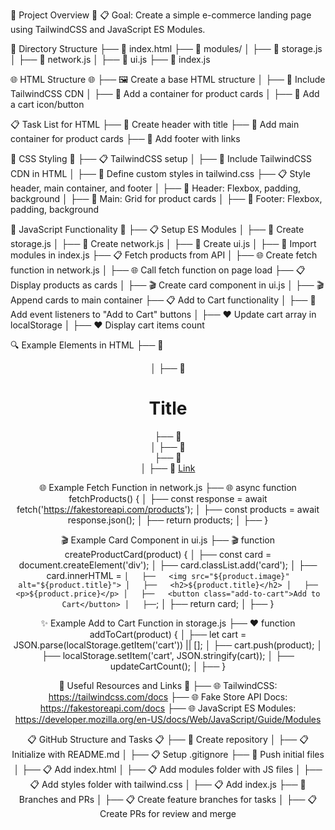 
🌟 Project Overview 🌟
📋 Goal: Create a simple e-commerce landing page using TailwindCSS and JavaScript ES Modules.

📂 Directory Structure
    ├── 📁 index.html
    ├── 📁 modules/
    │   ├── 📄 storage.js
    │   ├── 📄 network.js
    │   ├── 📄 ui.js
    ├── 📄 index.js

🌐 HTML Structure 🌐
    ├── 🖼️ Create a base HTML structure
    │   ├── 📝 Include TailwindCSS CDN
    │   ├── 📝 Add a container for product cards
    │   ├── 📝 Add a cart icon/button

📋 Task List for HTML
    ├── 📝 Create header with title
    ├── 📝 Add main container for product cards
    ├── 📝 Add footer with links

🎨 CSS Styling 🎨
    ├── 📋 TailwindCSS setup
    │   ├── 🔗 Include TailwindCSS CDN in HTML
    │   ├── 🎨 Define custom styles in tailwind.css
    ├── 📋 Style header, main container, and footer
    │   ├── 🎨 Header: Flexbox, padding, background
    │   ├── 🎨 Main: Grid for product cards
    │   ├── 🎨 Footer: Flexbox, padding, background

🔧 JavaScript Functionality 🔧
    ├── 📋 Setup ES Modules
    │   ├── 🔧 Create storage.js
    │   ├── 🔧 Create network.js
    │   ├── 🔧 Create ui.js
    │   ├── 🔧 Import modules in index.js
    ├── 📋 Fetch products from API
    │   ├── 🌐 Create fetch function in network.js
    │   ├── 🌐 Call fetch function on page load
    ├── 📋 Display products as cards
    │   ├── 🎬 Create card component in ui.js
    │   ├── 🎬 Append cards to main container
    ├── 📋 Add to Cart functionality
    │   ├── 🔎 Add event listeners to "Add to Cart" buttons
    │   ├── ❤️ Update cart array in localStorage
    │   ├── ❤️ Display cart items count

🔍 Example Elements in HTML
    ├── 📝 <header>
    │   ├── 📝 <h1>Title</h1>
    ├── 📝 <main>
    │   ├── 📝 <div id="products-container"></div>
    ├── 📝 <footer>
    │   ├── 📝 <a href="#">Link</a>

🌐 Example Fetch Function in network.js
    ├── 🌐 async function fetchProducts() {
    │   ├── const response = await fetch('https://fakestoreapi.com/products');
    │   ├── const products = await response.json();
    │   ├── return products;
    │   ├── }

🎬 Example Card Component in ui.js
    ├── 🎬 function createProductCard(product) {
    │   ├── const card = document.createElement('div');
    │   ├── card.classList.add('card');
    │   ├── card.innerHTML = `
    │   ├──   <img src="${product.image}" alt="${product.title}">
    │   ├──   <h2>${product.title}</h2>
    │   ├──   <p>${product.price}</p>
    │   ├──   <button class="add-to-cart">Add to Cart</button>
    │   ├── `;
    │   ├── return card;
    │   ├── }

✨ Example Add to Cart Function in storage.js
    ├── ❤️ function addToCart(product) {
    │   ├── let cart = JSON.parse(localStorage.getItem('cart')) || [];
    │   ├── cart.push(product);
    │   ├── localStorage.setItem('cart', JSON.stringify(cart));
    │   ├── updateCartCount();
    │   ├── }

🔗 Useful Resources and Links 🔗
    ├── 🌐 TailwindCSS: https://tailwindcss.com/docs
    ├── 🌐 Fake Store API Docs: https://fakestoreapi.com/docs
    ├── 🌐 JavaScript ES Modules: https://developer.mozilla.org/en-US/docs/Web/JavaScript/Guide/Modules

📋 GitHub Structure and Tasks 📋
    ├── 📁 Create repository
    │   ├── 📋 Initialize with README.md
    │   ├── 📋 Setup .gitignore
    ├── 📁 Push initial files
    │   ├── 📋 Add index.html
    │   ├── 📋 Add modules folder with JS files
    │   ├── 📋 Add styles folder with tailwind.css
    │   ├── 📋 Add index.js
    ├── 📁 Branches and PRs
    │   ├── 📋 Create feature branches for tasks
    │   ├── 📋 Create PRs for review and merge
